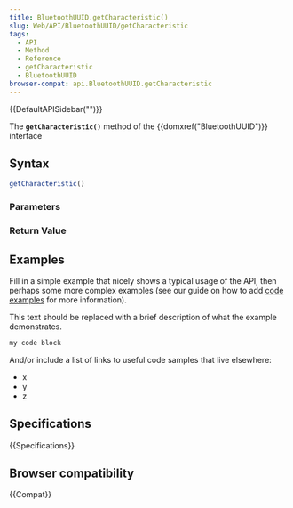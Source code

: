```yaml
---
title: BluetoothUUID.getCharacteristic()
slug: Web/API/BluetoothUUID/getCharacteristic
tags:
  - API
  - Method
  - Reference
  - getCharacteristic
  - BluetoothUUID
browser-compat: api.BluetoothUUID.getCharacteristic
---
```

{{DefaultAPISidebar("")}}

The **`getCharacteristic()`** method of the {{domxref("BluetoothUUID")}} interface 

## Syntax

```js
getCharacteristic()
```

### Parameters



### Return Value



## Examples

Fill in a simple example that nicely shows a typical usage of the API, then perhaps some more complex examples (see our guide on how to add [code examples](/en-US/docs/MDN/Contribute/Structures/Code_examples) for more information).

This text should be replaced with a brief description of what the example demonstrates.

```js
my code block
```

And/or include a list of links to useful code samples that live elsewhere:

*   x
*   y
*   z

## Specifications

{{Specifications}}

## Browser compatibility

{{Compat}}

